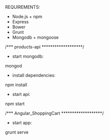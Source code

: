REQUIREMENTS:

 - Node.js + npm
 - Express
 - Bower
 - Grunt
 - Mongodb + mongoose



/*** products-api  *******************/

- start mongodb:

mongod

- install dependencies:

npm install

- start api:

npm start


/*** Angular_ShoppingCart  *******************/


- start app:

grunt serve